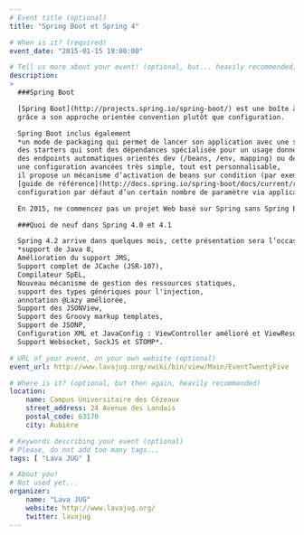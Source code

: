 ```yaml
---
# Event title (optional)
title: "Spring Boot et Spring 4"

# When is it? (required)
event_date: "2015-01-15 19:00:00"

# Tell us more about your event! (optional, but... heavily recommended)
description:
>
  ###Spring Boot

  [Spring Boot](http://projects.spring.io/spring-boot/) est une boîte à outils qui vous permet de développer et déployer vos applications Spring en un temps record,
  grâce a son approche orientée convention plutôt que configuration.

  Spring Boot inclus également
  *un mode de packaging qui permet de lancer son application avec une simple commande* `java -jar application.jar`*,
  des starters qui sont des dépendances spécialisée pour un usage donné,
  des endpoints automatiques orientés dev (/beans, /env, mapping) ou devops (/health),
  une configuration avancées très simple, tout est personnalisable,
  il propose un mécanisme d’activation de beans sur condition (par exemple présence d’une classe dans le classpath) très utile,
  [guide de référence](http://docs.spring.io/spring-boot/docs/current/reference/htmlsingle/),
  configuration par défaut d’un certain nombre de paramètre via application.properties ou application.yml*.

  En 2015, ne commencez pas un projet Web basé sur Spring sans Spring Boot, il n’y a **aucune** contre-indication ! Alors venez voir cette présentation.

  ###Quoi de neuf dans Spring 4.0 et 4.1

  Spring 4.2 arrive dans quelques mois, cette présentation sera l’occasion de vous détailler les nouveautés apportées dans les dernières versions. Au menu :
  *support de Java 8,
  Amélioration du support JMS,
  Support complet de JCache (JSR-107),
  Compilateur SpEL,
  Nouveau mécanisme de gestion des ressources statiques,
  support des types génériques pour l'injection,
  annotation @Lazy améliorée,
  Support des JSONView,
  Support des Groovy markup templates,
  Support de JSONP,
  Configuration XML et JavaConfig : ViewController amélioré et ViewResolver,
  Support Websocket, SockJS et STOMP*.

# URL of your event, on your own website (optional)
event_url: http://www.lavajug.org/xwiki/bin/view/Main/EventTwentyFive

# Where is it? (optional, but then again, heavily recommended)
location:
    name: Campus Universitaire des Cézeaux
    street_address: 24 Avenue des Landais
    postal_code: 63170
    city: Aubière

# Keywords describing your event (optional)
# Please, do not add too many tags...
tags: [ "Lava JUG" ]

# About you!
# Not used yet...
organizer:
    name: "Lava JUG"
    website: http://www.lavajug.org/
    twitter: lavajug
---
```

